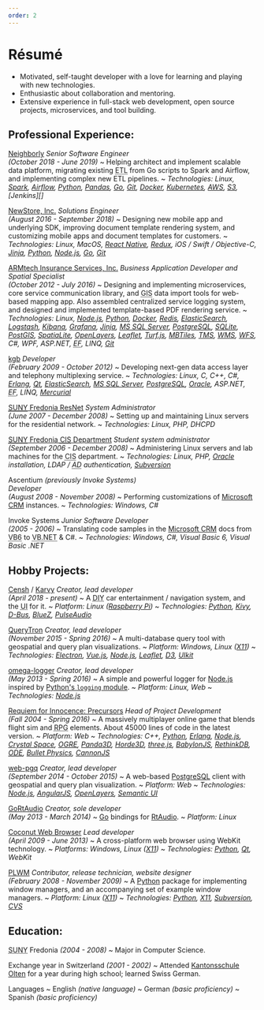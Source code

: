 ```yaml
---
order: 2
---
```


# Résumé

[Airflow]: https://airflow.apache.org/
[AngularJS]: https://angularjs.org/
[ArchLinux]: https://www.archlinux.org/
[ARMtech Insurance Services, Inc.]: http://armt.com/
[Atom]: https://atom.io/
[AWS]: https://aws.amazon.com/
[BabylonJS]: https://www.babylonjs.com/
[Bazaar]: http://bazaar.canonical.com/en/
[BlueZ]: http://www.bluez.org/
[Bootstrap]: http://getbootstrap.com/
[Bullet Physics]: http://bulletphysics.org/wordpress/
[CannonJS]: http://www.cannonjs.org/
[Censh]: https://hackaday.io/project/157460-censh
[CentOS]: https://www.centos.org/
[Coconut Web Browser]: https://osdn.net/projects/coconut/
[Crystal Space]: http://www.crystalspace3d.org/
[CVS]: http://www.nongnu.org/cvs/
[D3]: https://d3js.org/
[D-Bus]: https://www.freedesktop.org/wiki/Software/dbus/
[Django]: https://www.djangoproject.com/
[Docker]: https://www.docker.com/
[ElasticSearch]: https://www.elastic.co/
[Electron]: http://electron.atom.io/
[Erlang]: http://www.erlang.org/
[ES2015]: https://www.ecma-international.org/ecma-262/6.0/
[Express]: http://expressjs.com/
[fttpwm]: https://osdn.net/projects/fttpwm/
[Gentoo]: https://www.gentoo.org/
[Git]: http://git-scm.com/
[Go]: https://golang.org/
[GoRtAudio]: https://github.com/whitelynx/gortaudio
[Grafana]: https://grafana.com/
[Horde3D]: http://www.horde3d.org/
[Jinja]: http://jinja.pocoo.org/
[JIRA]: https://www.atlassian.com/software/jira
[Kantonsschule Olten]: https://www.kantiolten.ch/
[Karvy]: https://github.com/whitelynx/karvy
[kgb]: http://www.kgb.com/
[Kibana]: https://www.elastic.co/products/kibana
[Kivy]: https://kivy.org/
[Koa]: http://koajs.in/
[Kubernetes]: https://kubernetes.io/
[Leaflet]: http://leafletjs.com/
[Logstash]: https://www.elastic.co/products/logstash
[Manjaro]: https://manjaro.org/
[MBTiles]: https://github.com/mapbox/mbtiles-spec
[Mercurial]: https://www.mercurial-scm.org/
[Microsoft CRM]: https://en.wikipedia.org/wiki/Microsoft_Dynamics_CRM
[Microsoft Visual Studio]: https://www.visualstudio.com/
[MongoDB]: https://www.mongodb.com/
[MS SQL Server]: http://www.microsoft.com/sqlserver/
[MySQL]: https://www.mysql.com/
[Neighborly]: https://neighborly.com/
[NeoVim]: https://neovim.io/
[NewStore, Inc.]: https://www.newstore.com/
[Node.js]: https://nodejs.org/
[ODE]: http://ode.org/
[OGRE]: https://www.ogre3d.org/
[omega-logger]: https://github.com/whitelynx/web-pgq
[OpenLayers]: http://openlayers.org/
[Oracle]: http://www.oracle.com/
[Panda3D]: http://www.panda3d.org/
[Pandas]: https://pandas.pydata.org/
[PLWM]: http://plwm.sourceforge.net
[PostGIS]: http://postgis.net/
[PostgreSQL]: https://www.postgresql.org/
[pqrs]: https://bitbucket.org/whitelynx/pqrs
[PulseAudio]: https://www.freedesktop.org/wiki/Software/PulseAudio/
[PyCharm]: http://www.jetbrains.com/pycharm/
[Python]: http://www.python.org/
[Python's `logging` module]: https://docs.python.org/2/library/logging.html
[Python-Xlib]: http://python-xlib.sourceforge.net
[Qt]: http://www.qt.io/
[QtQuick]: http://www.qt.io/qt-quick/
[QueryTron]: https://gitlab.com/whitelynx/querytron
[Raspberry Pi]: https://www.raspberrypi.org/products/raspberry-pi-3-model-b-plus/
[React]: https://reactjs.org/
[React Native]: https://facebook.github.io/react-native/
[RedHat]: http://www.redhat.com/
[Redis]: https://redis.io/
[Redux]: https://redux.js.org/
[Requiem for Innocence: Precursors]: https://github.com/SkewedAspect/rfi-webgl-client
[RethinkDB]: https://www.rethinkdb.com/
[Riak KV]: http://basho.com/products/riak-kv/
[Riot.js]: http://riotjs.com/
[RtAudio]: http://www.music.mcgill.ca/~gary/rtaudio/
[S3]: https://aws.amazon.com/s3/
[Semantic UI]: http://semantic-ui.com/
[Slackware]: http://www.slackware.com/
[Spark]: https://spark.apache.org/
[SpatiaLite]: https://www.gaia-gis.it/fossil/libspatialite/index
[SQLite]: https://sqlite.org/
[Subversion]: https://subversion.apache.org/
[SUNY Fredonia Computer and Information Sciences Department]: http://home.fredonia.edu/cis
[SUNY Fredonia ResNet]: http://home.fredonia.edu/its/resnet
[three.js]: https://threejs.org/
[TMS]: https://wiki.osgeo.org/index.php?title=Tile_Map_Service_Specification
[Trello]: https://trello.com/
[Turf.js]: http://turfjs.org/
[Ubuntu]: http://www.ubuntu.com/
[UIkit]: http://getuikit.com/
[Unreal Engine]: https://www.unrealengine.com/en-US/what-is-unreal-engine-4
[Vim]: http://www.vim.org/
[Vue.js]: http://vuejs.org/
[Vuex]: https://vuex.vuejs.org/en/
[Waffle.io]: https://waffle.io/
[web-pgq]: https://github.com/whitelynx/web-pgq
[WebStorm]: https://www.jetbrains.com/webstorm/
[Weex]: https://weex.apache.org/
[WFS]: http://www.opengeospatial.org/standards/wfs
[WMS]: http://www.opengeospatial.org/standards/wms
[X11]: https://www.wikiwand.com/en/X_Window_System


- Motivated, self-taught developer with a love for learning and playing with new technologies.
- Enthusiastic about collaboration and mentoring.
- Extensive experience in full-stack web development, open source projects, microservices, and tool building.
<!--- Hobby projects in open-source projects, video games, music software, and embedded development.-->
<!--- Searching for a position in northern Europe.-->


Professional Experience:
------------------------

[Neighborly][] _Senior Software Engineer<br>(October 2018 - June 2019)_
  ~ Helping architect and implement scalable data platform, migrating existing <abbr title="extract, transform, load">ETL</abbr> from Go scripts to Spark and Airflow, and implementing complex new ETL pipelines.
  ~ _Technologies: Linux, [Spark][], [Airflow][], [Python][], [Pandas][], [Go][], [Git][], [Docker][], [Kubernetes][], [AWS][], [S3][], [Jenkins][]_
<!--  ~ Helping architect and implement scalable data platform and <abbr title="extract, transform, load">ETL</abbr> pipelines.-->

[NewStore, Inc.][] _Solutions Engineer<br>(August 2016 - September 2018)_
  ~ Designing new mobile app and underlying SDK, improving document template rendering system, and customizing mobile apps and document templates for customers.
  ~ _Technologies: Linux, MacOS, [React Native][], [Redux][], iOS / Swift / Objective-C, [Jinja][], [Python][], [Node.js][], [Go][], [Git][]_
<!--  ~ Customizing mobile apps and document templates for customers.-->

[ARMtech Insurance Services, Inc.][] _Business Application Developer and Spatial Specialist<br>(October 2012 - July 2016)_
  ~ Designing and implementing microservices, core service communication library, and <abbr title="geographic information system">GIS</abbr> data import tools for web-based mapping app. Also assembled centralized service logging system, and designed and implemented template-based PDF rendering service.
  ~ _Technologies: Linux, [Node.js][], [Python][], [Docker][], [Redis][], [ElasticSearch][], [Logstash][], [Kibana][], [Grafana][], [Jinja][], [MS SQL Server][], [PostgreSQL][], [SQLite][], [PostGIS][], [SpatiaLite][], [OpenLayers][], [Leaflet][], [Turf.js][], [MBTiles][], [TMS][], [WMS][], [WFS][], C#, WPF, ASP.NET, <abbr title="Entity Framework">EF</abbr>, LINQ, [Git][]_
<!--  ~ Creating microservices and <abbr title="geographic information system">GIS</abbr> data import tools for web-based mapping app.-->

[kgb][] _Developer<br>(February 2009 - October 2012)_
  ~ Developing next-gen data access layer and telephony multiplexing service.
  ~ _Technologies: Linux, C, C++, C#, [Erlang][], [Qt][], [ElasticSearch][], [MS SQL Server][], [PostgreSQL][], [Oracle][], ASP.NET, <abbr title="Entity Framework">EF</abbr>, LINQ, [Mercurial][]_

[<abbr title="State University of New York">SUNY</abbr> Fredonia ResNet][SUNY Fredonia ResNet] _System Administrator<br>(June 2007 - December 2008)_
  ~ Setting up and maintaining Linux servers for the residential network.
  ~ _Technologies: Linux, PHP, DHCPD_
<!--  ~ **Residential Computer Consultant**: _October 2004 - January 2006_
  ~ Repairing student computers.-->

[<abbr title="State University of New York">SUNY</abbr> Fredonia <abbr title="Computer and Information Sciences">CIS</abbr> Department][SUNY Fredonia Computer and Information Sciences Department] _Student system administrator<br>(September 2006 - December 2008)_
  ~ Administering Linux servers and lab machines for the <abbr title="Computer and Information Sciences">CIS</abbr> department.
  ~ _Technologies: Linux, PHP, [Oracle][] installation, LDAP / <abbr title="Active Directory">AD</abbr> authentication, [Subversion][]_

Ascentium _(previously Invoke Systems)<br>Developer<br>(August 2008 - November 2008)_
  ~ Performing customizations of [Microsoft CRM][] instances.
  ~ _Technologies: Windows, C#_

Invoke Systems _Junior Software Developer<br>(2005 - 2006)_
  ~ Translating code samples in the [Microsoft CRM][] docs from <abbr title="Visual Basic 6">VB6</abbr> to <abbr title="Visual Basic .NET">VB.NET</abbr> & C#.
  ~ _Technologies: Windows, C#, Visual Basic 6, Visual Basic .NET_


<!--
Skills:
-------

Programming _(27 years)_
  ~ Languages: JavaScript ([Node.js][], [React Native][], and browsers; [ES2015][]), [Python][], [Erlang][], C, C++, C#, [Go][], Visual Basic, Basic, Assembly (x86/PIC/MIPS)
  ~ _API and service architecture, tool building, service monitoring, log analysis, GUI design, 3D rendering, game design, networking, accessibility, cross-platform development, modular design_

Web Design _(18 years)_
  ~ Languages/Standards: HTML5, CSS3, JavaScript, XHTML, PHP
  ~ _Database backends and <abbr title="content management system">CMS</abbr> design; Standards-compliant and cross-browser design_

3D Graphics _(18 years)_
  ~ Engines: [Unreal Engine][], [BabylonJS][], [three.js][], [Panda3D][], [OGRE][], [Horde3D][]
  ~ _Creating flight simulator, 1st/3rd-person <abbr title="role-playing game">RPG</abbr>, <abbr title="massively multiplayer online">MMO</abbr>, real-time strategy games_

Geospatial Technology and Mapping _(4 years)_
  ~ Frameworks: [PostGIS][], [SpatiaLite][], [OpenLayers][], [Leaflet][], [Turf.js][]
  ~ Technologies: [MBTiles][], [TMS][], [WMS][], [WFS][]
  ~ _Developing microservices to serve map data and web apps using mapping; Performing data import/export and optimization_

Database Management _(9 years)_
  ~ SQL: [PostgreSQL][], [SQLite][], [MySQL][], [MS SQL Server][], and [Oracle][]
  ~ NoSQL: [RethinkDB][], [ElasticSearch][], [Riak KV][], [MongoDB][]
  ~ _Designing, implementing, and maintaining databases; Writing database-backed applications and websites_

Mobile App Development _(2 years)_
  ~ Platforms: iOS, Android
  ~ Frameworks: [React Native][], [Weex][]

Agile/Scrum/Kanban _(9 years)_
  ~ Tools: [JIRA][], [Waffle.io][], [Trello][]

Embedded Platforms _(5 years)_
  ~ Microcontrollers: PIC, Atmel, Arduino
  ~ Embedded Linux
  ~ Electronic prototyping

Project Maintenance and Management _(12 years)_
  ~ Project management/hosting systems: GitHub, GitLab, Trac, Redmine, EPIC
  ~ Source control systems: [Git][], [Mercurial][], [Bazaar][], [Subversion][], [CVS][]

System Administration _(11 years)_
  ~ Virtual servers
  ~ Web, database, service node, and source control servers
  ~ Network administration

Operating Systems
  ~ Windows/DOS _(28 years)_; Linux _(17 years)_; MacOS X _(4 years)_

Computer Repair _(5 years)_
  ~ Virus and spyware removal
  ~ Performance tuning
  ~ Network troubleshooting


Software Used:
--------------

Tools
  ~ [NeoVim][] / [Vim][] / Vi
  ~ [Git][] / [GitHub][] / [GitLab][]
  ~ JetBrains [WebStorm][] and [PyCharm][]
  ~ [Microsoft Visual Studio][] versions 6 through 2012

Frameworks and Libraries
  ~ [Vue.js][], [React][], [Riot.js][], and [AngularJS][] _(client-side web app frameworks)_
  ~ [Vuex][] and [Redux][] _(JavaScript state management)_
  ~ [UIkit][], [Semantic UI][], and [Bootstrap][] _(web GUI)_
  ~ [React Native][] and [Weex][] _(native/JavaScript mobile app frameworks)_
  ~ [Qt][]/[QtQuick][] _(C++/[Python][]/JavaScript desktop GUI)_
  ~ [Kivy][] _([Python][] embedded GUI)_
  ~ [Electron][] _([Node.js][] desktop GUI)_
  ~ [Express][] and [Koa][] _([Node.js][] web servers)_
  ~ [Django][] _(server-side [Python][] web framework)_
-->


<div class="pagebreak"></div>


Hobby Projects:
---------------

[Censh][] / [Karvy][] _Creator, lead developer<br>(April 2018 - present)_
  ~ A <abbr title="do-it-yourself">DIY</abbr> car entertainment / navigation system, and the <abbr title="user interface">UI</abbr> for it.
  ~ _Platform: Linux ([Raspberry Pi][])_
  ~ _Technologies: [Python][], [Kivy][], [D-Bus][], [BlueZ][], [PulseAudio][]_

[QueryTron][] _Creator, lead developer<br>(November 2015 - Spring 2016)_
  ~ A multi-database query tool with geospatial and query plan visualizations.
  ~ _Platform: Windows, Linux ([X11][])_
  ~ _Technologies: [Electron][], [Vue.js][], [Node.js][], [Leaflet][], [D3][], [UIkit][]_

[omega-logger][] _Creator, lead developer<br>(May 2013 - Spring 2016)_
  ~ A simple and powerful logger for [Node.js][] inspired by [Python's `logging` module][].
  ~ _Platform: Linux, Web_
  ~ _Technologies: [Node.js][]_

[Requiem for Innocence: Precursors][] _Head of Project Development<br>(Fall 2004 - Spring 2016)_
  ~ A massively multiplayer online game that blends flight sim and <abbr title="role-playing game">RPG</abbr> elements. About 45000 lines of code in the latest version.
  ~ _Platform: Web_
  ~ _Technologies: C++, [Python][], [Erlang][], [Node.js][], [Crystal Space][], [OGRE][], [Panda3D][], [Horde3D][], [three.js][], [BabylonJS][], [RethinkDB][], [<abbr title="Open Dynamics Engine">ODE</abbr>][ODE], [Bullet Physics][], [CannonJS][]_

[web-pgq][] _Creator, lead developer<br>(September 2014 - October 2015)_
  ~ A web-based [PostgreSQL][] client with geospatial and query plan visualization.
  ~ _Platform: Web_
  ~ _Technologies: [Node.js][], [AngularJS][], [OpenLayers][], [Semantic UI][]_

[GoRtAudio][] _Creator, sole developer<br>(May 2013 - March 2014)_
  ~ [Go][] bindings for [RtAudio][].
  ~ _Platform: Linux_

[Coconut Web Browser][] _Lead developer<br>(April 2009 - June 2013)_
  ~ A cross-platform web browser using WebKit technology.
  ~ _Platforms: Windows, Linux ([X11][])_
  ~ _Technologies: [Python][], [Qt][], WebKit_

<!--
[fttpwm][] _Lead developer<br>(May 2012 - February 2013)_
  ~ Fast, Table-Tiling [Python][] Window Manager. (including a pure Python [D-Bus][] client)
  ~ _Platform: Linux ([X11][])_

[pqrs][] _Creator, sole developer<br>(January 2010 - October 2013)_
  ~ A realtime status bar for [X11][], using [Python][] and [Qt][].
  ~ _Platform: Linux ([X11][])_
-->

[PLWM][] _Contributor, release technician, website&nbsp;designer<br>(February 2008 - November 2009)_
  ~ A [Python][] package for implementing window managers, and an accompanying set of example window managers.
  ~ _Platform: Linux ([X11][])_
  ~ _Technologies: [Python][], [X11][], [Subversion][], [CVS][]_

<!--
[Python-Xlib][] _Contributor, release technician, website&nbsp;designer<br>(March 2008 - November 2009)_
  ~ A pure [Python][] implementation of an [X11][] client library.
  ~ _Platform: Linux ([X11][])_
  ~ _Technologies: [Python][], [X11][], [Subversion][], [CVS][]_
-->


Education:
----------

<abbr title="State University of New York">SUNY</abbr> Fredonia _(2004 - 2008)_
  ~ Major in Computer Science.

Exchange year in Switzerland _(2001 - 2002)_
  ~ Attended [Kantonsschule Olten][] for a year during high school; learned Swiss German.

Languages
  ~ English _(native language)_
  ~ German _(basic proficiency)_
  ~ Spanish _(basic proficiency)_


<!--
Awards and Recognition:
----------------------->
<!--

Alpha Phi Omega _(service fraternity)_
  ~ Member starting in 2005.

National Honors Society
  ~ Inducted in 2002.

Boy Scouts of America
  ~ Attained the rank of Eagle in 2001.
-->
